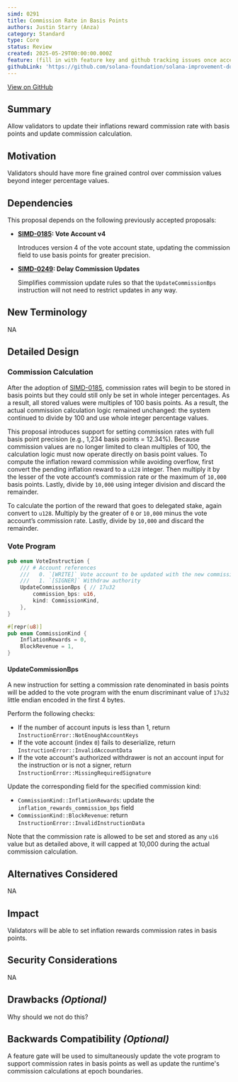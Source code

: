 ```yaml
---
simd: 0291
title: Commission Rate in Basis Points
authors: Justin Starry (Anza)
category: Standard
type: Core
status: Review
created: 2025-05-29T00:00:00.000Z
feature: (fill in with feature key and github tracking issues once accepted)
githubLink: 'https://github.com/solana-foundation/solana-improvement-documents/pull/291'
---
```

[View on GitHub](https://github.com/solana-foundation/solana-improvement-documents/pull/291)


## Summary

Allow validators to update their inflations reward commission rate with basis
points and update commission calculation.

## Motivation

Validators should have more fine grained control over commission values beyond
integer percentage values.

## Dependencies

This proposal depends on the following previously accepted proposals:

- **[SIMD-0185]: Vote Account v4**

    Introduces version 4 of the vote account state, updating the commission
    field to use basis points for greater precision.

- **[SIMD-0249]: Delay Commission Updates**

    Simplifies commission update rules so that the `UpdateCommissionBps`
    instruction will not need to restrict updates in any way.

[SIMD-0185]: https://github.com/solana-foundation/solana-improvement-documents/pull/185
[SIMD-0249]: https://github.com/solana-foundation/solana-improvement-documents/pull/249

## New Terminology

NA

## Detailed Design

### Commission Calculation

After the adoption of [SIMD-0185], commission rates will begin to be stored in
basis points but they could still only be set in whole integer percentages. As a
result, all stored values were multiples of 100 basis points. As a result, the
actual commission calculation logic remained unchanged: the system continued to
divide by 100 and use whole integer percentage values.

This proposal introduces support for setting commission rates with full basis
point precision (e.g., 1,234 basis points = 12.34%). Because commission values
are no longer limited to clean multiples of 100, the calculation logic must now
operate directly on basis point values. To compute the inflation reward
commission while avoiding overflow, first convert the pending inflation reward
to a `u128` integer. Then multiply it by the lesser of the vote account’s
commission rate or the maximum of `10,000` basis points. Lastly, divide by
`10,000` using integer division and discard the remainder.

To calculate the portion of the reward that goes to delegated stake, again
convert to `u128`. Multiply by the greater of `0` or `10,000` minus the vote
account’s commission rate. Lastly, divide by `10,000` and discard the remainder.

### Vote Program

```rust
pub enum VoteInstruction {
    /// # Account references
    ///   0. `[WRITE]` Vote account to be updated with the new commission
    ///   1. `[SIGNER]` Withdraw authority
    UpdateCommissionBps { // 17u32
        commission_bps: u16,
        kind: CommissionKind,
    },
}

#[repr(u8)]
pub enum CommissionKind {
    InflationRewards = 0,
    BlockRevenue = 1,
}
```

#### UpdateCommissionBps

A new instruction for setting a commission rate denominated in basis points will
be added to the vote program with the enum discriminant value of `17u32` little
endian encoded in the first 4 bytes.

Perform the following checks:

- If the number of account inputs is less than 1, return
`InstructionError::NotEnoughAccountKeys`
- If the vote account (index `0`) fails to deserialize, return
`InstructionError::InvalidAccountData`
- If the vote account's authorized withdrawer is not an account input for the
instruction or is not a signer, return
`InstructionError::MissingRequiredSignature`

Update the corresponding field for the specified commission kind:

- `CommissionKind::InflationRewards`: update the
`inflation_rewards_commission_bps` field
- `CommissionKind::BlockRevenue`: return
`InstructionError::InvalidInstructionData`

Note that the commission rate is allowed to be set and stored as any `u16` value
but as detailed above, it will capped at 10,000 during the actual commission
calculation.

## Alternatives Considered

NA

## Impact

Validators will be able to set inflation rewards commission rates in basis
points. 

## Security Considerations

NA

## Drawbacks *(Optional)*

Why should we not do this?

## Backwards Compatibility *(Optional)*

A feature gate will be used to simultaneously update the vote program to support
commission rates in basis points as well as update the runtime's commission
calculations at epoch boundaries.
